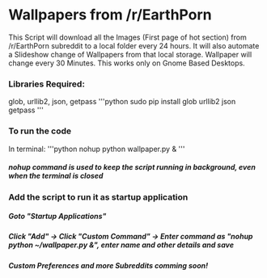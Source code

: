 # Wallpapers from /r/EarthPorn

This Script will download all the Images (First page of hot section) from /r/EarthPorn subreddit to a local folder every 24 hours.
It will also automate a Slideshow change of Wallpapers from that local storage. Wallpaper will change every 30 Minutes.
This works only on Gnome Based Desktops.

### Libraries Required:
glob, urllib2, json, getpass
'''python
sudo pip install glob urllib2 json getpass
'''

### To run the code
In terminal:
'''python
nohup python wallpaper.py &
'''
##### nohup command is used to keep the script running in background, even when the terminal is closed

### Add the script to run it as startup application

##### Goto "Startup Applications"
##### Click "Add" -> Click "Custom Command" -> Enter command as "nohup python ~/wallpaper.py &", enter name and other details and save


##### Custom Preferences and more Subreddits comming soon!
